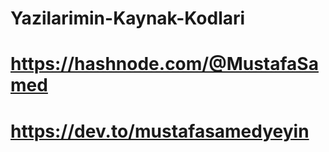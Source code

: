 # Yazilarimin-Kaynak-Kodlari

# https://hashnode.com/@MustafaSamed
# https://dev.to/mustafasamedyeyin
